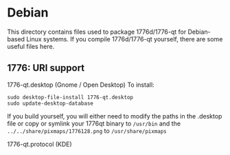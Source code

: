 
Debian
====================
This directory contains files used to package 1776d/1776-qt
for Debian-based Linux systems. If you compile 1776d/1776-qt yourself, there are some useful files here.

## 1776: URI support ##


1776-qt.desktop  (Gnome / Open Desktop)
To install:

	sudo desktop-file-install 1776-qt.desktop
	sudo update-desktop-database

If you build yourself, you will either need to modify the paths in
the .desktop file or copy or symlink your 1776qt binary to `/usr/bin`
and the `../../share/pixmaps/1776128.png` to `/usr/share/pixmaps`

1776-qt.protocol (KDE)

